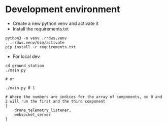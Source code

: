 


# Development environment

* Create a new python venv and activate it
* Install the requirements.txt

```
python3 -m venv .rrdws.venv
. .rrdws.venv/bin/activate
pip install -r requirements.txt
```

* For local dev
```
cd ground_station
./main.py

# or

./main.py 0 1

# Where the numbers are indices for the array of components, so 0 and 2 will run the first and the third component
[
    drone_telemetry_listener,
    websocket_server
]
```





